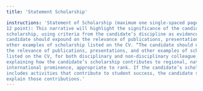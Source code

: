```yaml
---
title: 'Statement Scholarship' 

instructions: 'Statement of Scholarship (maximum one single-spaced page Calibri
12 point): This narrative will highlight the significance of the candidate’s
scholarship, using criteria from the candidate’s discipline as evidence. The
candidate should expound on the relevance of publications, presentations, and
other examples of scholarship listed on the CV. “The candidate should expound on
the relevance of publications, presentations, and other examples of scholarship
listed on the CV, for both disciplinary and non-disciplinary colleague,
explaining how the candidate’s scholarship contributes to regional, national or
international prominence, appropriate to rank. If the candidate’s scholarship
includes activities that contribute to student success, the candidate should
explain those contributions.'
---
```


